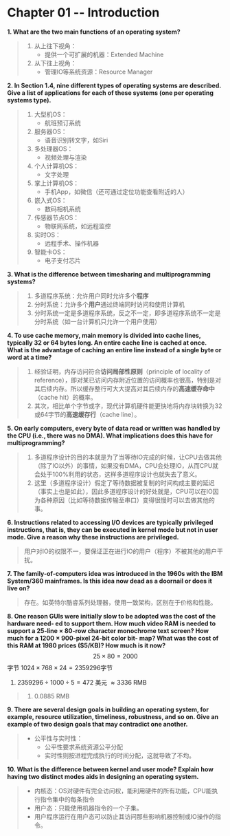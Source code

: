 # Chapter 01 -- Introduction

**1. What are the two main functions of an operating system?**

> 1. 从上往下视角：
>     * 提供一个可扩展的机器：Extended Machine
> 2. 从下往上视角：
>     * 管理IO等系统资源：Resource Manager


**2. In Section 1.4, nine different types of operating systems are described. Give a list of applications for each of these systems (one per operating systems type).**

> 1. 大型机OS：
>     * 航班预订系统
> 2. 服务器OS：
>     * 语音识别转文字，如Siri
> 3. 多处理器OS：
>     * 视频处理与渲染
> 4. 个人计算机OS：
>     * 文字处理
> 5. 掌上计算机OS：
>     * 手机App，如微信（还可通过定位功能查看附近的人）
> 6. 嵌入式OS：
>     * 数码相机系统
> 7. 传感器节点OS：
>     * 物联网系统，如远程监控
> 8. 实时OS：
>     * 远程手术、操作机器
> 9. 智能卡OS：
>     * 电子支付芯片

**3. What is the difference between timesharing and multiprogramming systems?**

>1. 多道程序系统：允许用户同时允许多个**程序**
>2. 分时系统：允许多个**用户**通过终端同时访问和使用计算机
>3. 分时系统一定是多道程序系统，反之不一定，即多道程序系统不一定是分时系统（如一台计算机只允许一个用户使用）

**4. To use cache memory, main memory is divided into cache lines, typically 32 or 64 bytes long. An entire cache line is cached at once. What is the advantage of caching an entire line instead of a single byte or word at a time?**

>1. 经验证明，内存访问符合**访问局部性原则**（principle of locality of reference），即对某已访问内存附近位置的访问概率也很高，特别是对其后续内存。所以缓存整行可大大提高对其后续内存的**高速缓存命中**（cache hit）的概率。
>2. 其次，相比单个字节或字，现代计算机硬件能更快地将内存块转换为32或64字节的**高速缓存行**（cache line）。

**5. On early computers, every byte of data read or written was handled by the CPU (i.e., there was no DMA). What implications does this have for multiprogramming?**
>1. 多道程序设计的目的本就是为了当等待IO完成的时候，让CPU去做其他（除了IO以外）的事情，如果没有DMA，CPU会处理IO，从而CPU就会处于100%利用的状态，这样多道程序设计也就失去了意义。
>2. 这里（多道程序设计）假定了等待数据被复制的时间构成主要的延迟（事实上也是如此），因此多道程序设计的好处就是，CPU可以在IO因为各种原因（比如等待数据传输至串口）变得很慢时可以去做其他的事。

**6. Instructions related to accessing I/O devices are typically privileged instructions, that is, they can be executed in kernel mode but not in user mode. Give a reason why these instructions are privileged.**
>用户对IO的权限不一，要保证正在进行IO的用户（程序）不被其他的用户干扰。

**7. The family-of-computers idea was introduced in the 1960s with the IBM System/360 mainframes. Is this idea now dead as a doornail or does it live on?**
>存在。如英特尔酷睿系列处理器，使用一致架构，区别在于价格和性能。

**8. One reason GUIs were initially slow to be adopted was the cost of the hardware need- ed to support them. How much video RAM is needed to support a 25-line × 80-row character monochrome text screen? How much for a 1200 × 900-pixel 24-bit color bit- map? What was the cost of this RAM at 1980 prices ($5/KB)? How much is it now?**
$$25\times80=2000$$字节
$1024\times768\times24=2359296$字节
1. $2359296\div1000\div5=472$ 美元 $\approx3336$ RMB
>1. $0.0885$ RMB

**9. There are several design goals in building an operating system, for example, resource utilization, timeliness, robustness, and so on. Give an example of two design goals that may contradict one another.**
>* 公平性与实时性：
>   * 公平性要求系统资源公平分配
>   * 实时性则按进程完成执行的时间分配，这就导致了不均。

**10. What is the difference between kernel and user mode? Explain how having two distinct modes aids in designing an operating system.**
>* 内核态：OS对硬件有完全访问权，能利用硬件的所有功能，CPU能执行指令集中的每条指令
>* 用户态：只能使用机器指令的一个子集。
>* 用户程序运行在用户态可以防止其访问那些影响机器控制或IO操作的指令。




